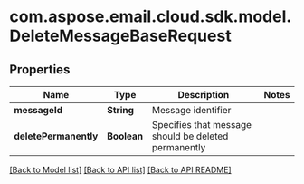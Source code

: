 
# com.aspose.email.cloud.sdk.model.DeleteMessageBaseRequest

## Properties
Name | Type | Description | Notes
------------ | ------------- | ------------- | -------------
**messageId** | **String** | Message identifier | 
**deletePermanently** | **Boolean** | Specifies that message should be deleted permanently | 


[[Back to Model list]](README.md#documentation-for-models) [[Back to API list]](README.md#documentation-for-api-endpoints) [[Back to API README]](README.md)

